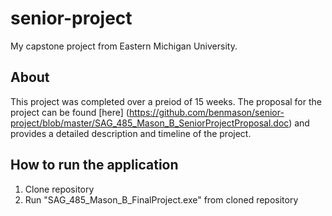 # senior-project
My capstone project from Eastern Michigan University.

## About
This project was completed over a preiod of 15 weeks.
The proposal for the project can be found [here] (https://github.com/benmason/senior-project/blob/master/SAG_485_Mason_B_SeniorProjectProposal.doc) and provides a detailed description and timeline of the project.

## How to run the application
1. Clone repository
2. Run "SAG_485_Mason_B_FinalProject.exe" from cloned repository
